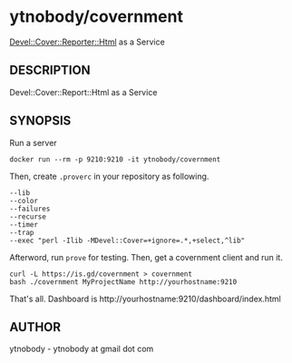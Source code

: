 # ytnobody/covernment

[Devel::Cover::Reporter::Html](https://metacpan.org/pod/Devel::Cover::Report::Html) as a Service

## DESCRIPTION

Devel::Cover::Report::Html as a Service

## SYNOPSIS

Run a server

    docker run --rm -p 9210:9210 -it ytnobody/covernment

Then, create `.proverc` in your repository as following.

    --lib
    --color
    --failures
    --recurse
    --timer
    --trap
    --exec "perl -Ilib -MDevel::Cover=+ignore=.*,+select,^lib"

Afterword, run `prove` for testing. Then, get a covernment client and run it.

    curl -L https://is.gd/covernment > covernment
    bash ./covernment MyProjectName http://yourhostname:9210

That's all. Dashboard is http://yourhostname:9210/dashboard/index.html

## AUTHOR

ytnobody - ytnobody at gmail dot com

